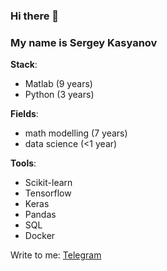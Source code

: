 ### Hi there 👋

### My name is Sergey Kasyanov

**Stack**:
- Matlab (9 years)
- Python (3 years)

**Fields**:
- math modelling (7 years)
- data science (<1 year)

**Tools**:
- Scikit-learn
- Tensorflow
- Keras
- Pandas
- SQL
- Docker

 Write to me: <a href="https://t.me/yoyuyoyuyoy">Telegram
